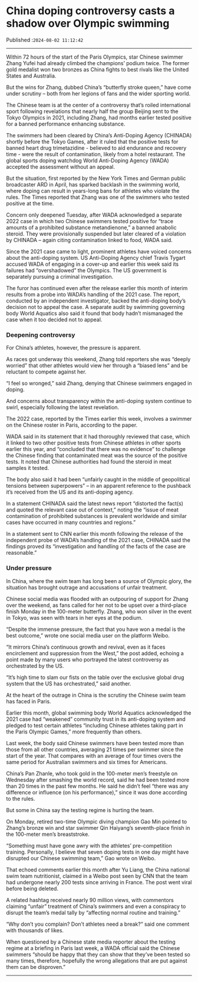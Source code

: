 # China doping controversy casts a shadow over Olympic swimming

Published :`2024-08-02 11:12:42`

---

Within 72 hours of the start of the Paris Olympics, star Chinese swimmer Zhang Yufei had already climbed the champions’ podium twice. The former gold medalist won two bronzes as China fights to best rivals like the United States and Australia.

But the wins for Zhang, dubbed China’s “butterfly stroke queen,” have come under scrutiny – both from her legions of fans and the wider sporting world.

The Chinese team is at the center of a controversy that’s roiled international sport following revelations that nearly half the group Beijing sent to the Tokyo Olympics in 2021, including Zhang, had months earlier tested positive for a banned performance enhancing substance.

The swimmers had been cleared by China’s Anti-Doping Agency (CHINADA) shortly before the Tokyo Games, after it ruled that the positive tests for banned heart drug trimetazidine - believed to aid endurance and recovery time - were the result of contamination, likely from a hotel restaurant. The global sports doping watchdog World Anti-Doping Agency (WADA) accepted the assessment without an appeal.

But the situation, first reported by the New York Times and German public broadcaster ARD in April, has sparked backlash in the swimming world, where doping can result in years-long bans for athletes who violate the rules. The Times reported that Zhang was one of the swimmers who tested positive at the time.

Concern only deepened Tuesday, after WADA acknowledged a separate 2022 case in which two Chinese swimmers tested positive for “trace amounts of a prohibited substance metandienone,” a banned anabolic steroid. They were provisionally suspended but later cleared of a violation by CHINADA – again citing contamination linked to food, WADA said.

Since the 2021 case came to light, prominent athletes have voiced concerns about the anti-doping system. US Anti-Doping Agency chief Travis Tygart accused WADA of engaging in a cover-up and earlier this week said its failures had “overshadowed” the Olympics. The US government is separately pursuing a criminal investigation.

The furor has continued even after the release earlier this month of interim results from a probe into WADA’s handling of the 2021 case. The report, conducted by an independent investigator, backed the anti-doping body’s decision not to appeal the case. A separate audit by swimming governing body World Aquatics also said it found that body hadn’t mismanaged the case when it too decided not to appeal.

### Deepening controversy

For China’s athletes, however, the pressure is apparent.

As races got underway this weekend, Zhang told reporters she was “deeply worried” that other athletes would view her through a “biased lens” and be reluctant to compete against her.

“I feel so wronged,” said Zhang, denying that Chinese swimmers engaged in doping.

And concerns about transparency within the anti-doping system continue to swirl, especially following the latest revelation.

The 2022 case, reported by the Times earlier this week, involves a swimmer on the Chinese roster in Paris, according to the paper.

WADA said in its statement that it had thoroughly reviewed that case, which it linked to two other positive tests from Chinese athletes in other sports earlier this year, and “concluded that there was no evidence” to challenge the Chinese finding that contaminated meat was the source of the positive tests. It noted that Chinese authorities had found the steroid in meat samples it tested.

The body also said it had been “unfairly caught in the middle of geopolitical tensions between superpowers” – in an apparent reference to the pushback it’s received from the US and its anti-doping agency.

In a statement CHINADA said the latest news report “distorted the fact(s) and quoted the relevant case out of context,” noting the “issue of meat contamination of prohibited substances is prevalent worldwide and similar cases have occurred in many countries and regions.”

In a statement sent to CNN earlier this month following the release of the independent probe of WADA’s handling of the 2021 case, CHINADA said the findings proved its “investigation and handling of the facts of the case are reasonable.”

### Under pressure

In China, where the swim team has long been a source of Olympic glory, the situation has brought outrage and accusations of unfair treatment.

Chinese social media was flooded with an outpouring of support for Zhang over the weekend, as fans called for her not to be upset over a third-place finish Monday in the 100-meter butterfly. Zhang, who won silver in the event in Tokyo, was seen with tears in her eyes at the podium.

“Despite the immense pressure, the fact that you have won a medal is the best outcome,” wrote one social media user on the platform Weibo.

“It mirrors China’s continuous growth and revival, even as it faces encirclement and suppression from the West,” the post added, echoing a point made by many users who portrayed the latest controversy as orchestrated by the US.

“It’s high time to slam our fists on the table over the exclusive global drug system that the US has orchestrated,” said another.

At the heart of the outrage in China is the scrutiny the Chinese swim team has faced in Paris.

Earlier this month, global swimming body World Aquatics acknowledged the 2021 case had “weakened” community trust in its anti-doping system and pledged to test certain athletes “including Chinese athletes taking part in the Paris Olympic Games,” more frequently than others.

Last week, the body said Chinese swimmers have been tested more than those from all other countries, averaging 21 times per swimmer since the start of the year. That compares with an average of four times overs the same period for Australian swimmers and six times for Americans.

China’s Pan Zhanle, who took gold in the 100-meter men’s freestyle on Wednesday after smashing the world record, said he had been tested more than 20 times in the past few months. He said he didn’t feel “there was any difference or influence (on his performance),” since it was done according to the rules.

But some in China say the testing regime is hurting the team.

On Monday, retired two-time Olympic diving champion Gao Min pointed to Zhang’s bronze win and star swimmer Qin Haiyang’s seventh-place finish in the 100-meter men’s breaststroke.

“Something must have gone awry with the athletes’ pre-competition training. Personally, I believe that seven doping tests in one day might have disrupted our Chinese swimming team,” Gao wrote on Weibo.

That echoed comments earlier this month after Yu Liang, the China national swim team nutritionist, claimed in a Weibo post seen by CNN that the team had undergone nearly 200 tests since arriving in France. The post went viral before being deleted.

A related hashtag received nearly 90 million views, with commentors claiming “unfair” treatment of China’s swimmers and even a conspiracy to disrupt the team’s medal tally by “affecting normal routine and training.”

“Why don’t you complain? Don’t athletes need a break?” said one comment with thousands of likes.

When questioned by a Chinese state media reporter about the testing regime at a briefing in Paris last week, a WADA official said the Chinese swimmers “should be happy that they can show that they’ve been tested so many times, therefore, hopefully the wrong allegations that are put against them can be disproven.”

---

